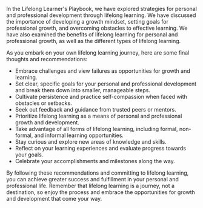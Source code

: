 
In the Lifelong Learner's Playbook, we have explored strategies for personal and professional development through lifelong learning. We have discussed the importance of developing a growth mindset, setting goals for professional growth, and overcoming obstacles to effective learning. We have also examined the benefits of lifelong learning for personal and professional growth, as well as the different types of lifelong learning.

As you embark on your own lifelong learning journey, here are some final thoughts and recommendations:

* Embrace challenges and view failures as opportunities for growth and learning.
* Set clear, specific goals for your personal and professional development and break them down into smaller, manageable steps.
* Cultivate persistence and practice self-compassion when faced with obstacles or setbacks.
* Seek out feedback and guidance from trusted peers or mentors.
* Prioritize lifelong learning as a means of personal and professional growth and development.
* Take advantage of all forms of lifelong learning, including formal, non-formal, and informal learning opportunities.
* Stay curious and explore new areas of knowledge and skills.
* Reflect on your learning experiences and evaluate progress towards your goals.
* Celebrate your accomplishments and milestones along the way.

By following these recommendations and committing to lifelong learning, you can achieve greater success and fulfillment in your personal and professional life. Remember that lifelong learning is a journey, not a destination, so enjoy the process and embrace the opportunities for growth and development that come your way.
